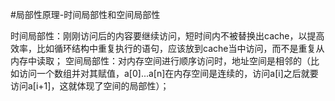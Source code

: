 #局部性原理-时间局部性和空间局部性

时间局部性：刚刚访问后的内容要继续访问，短时间内不被替换出cache，以提高效率，比如循环结构中重复执行的语句，应该放到cache当中访问，而不是重复从内存中读取；
空间局部性：对内存空间进行顺序访问时，地址空间是相邻的（比如访问一个数组并对其赋值，a[0]...a[n]在内存空间是连续的，访问a[i]之后就要访问a[i+1]，这就体现了空间的局部性）；